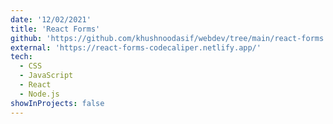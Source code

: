 ```yaml
---
date: '12/02/2021'
title: 'React Forms'
github: 'https://github.com/khushnoodasif/webdev/tree/main/react-forms'
external: 'https://react-forms-codecaliper.netlify.app/'
tech:
  - CSS
  - JavaScript
  - React
  - Node.js
showInProjects: false
---
```

